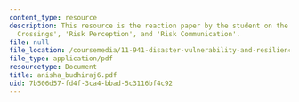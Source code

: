 ```yaml
---
content_type: resource
description: This resource is the reaction paper by the student on the topics 'Border
  Crossings', 'Risk Perception', and 'Risk Communication'.
file: null
file_location: /coursemedia/11-941-disaster-vulnerability-and-resilience-spring-2005/7b506d57fd4f3ca4bbad5c3116bf4c92_anisha_budhiraj6.pdf
file_type: application/pdf
resourcetype: Document
title: anisha_budhiraj6.pdf
uid: 7b506d57-fd4f-3ca4-bbad-5c3116bf4c92
---
```

